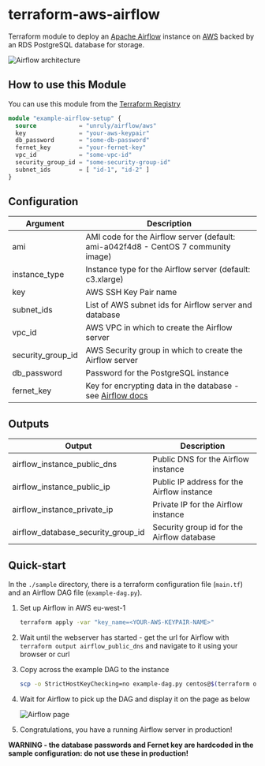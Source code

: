 # terraform-aws-airflow

Terraform module to deploy an [Apache Airflow](https://airflow.apache.org/) instance on [AWS](https://aws.amazon.com/) backed by an RDS PostgreSQL database for storage.

![Airflow architecture](https://github.com/unruly/terraform-aws-airflow/blob/master/_docs/architecture.png?raw=true)

## How to use this Module

You can use this module from the [Terraform Registry](https://registry.terraform.io/modules/unruly/airflow/aws/)

```terraform
module "example-airflow-setup" {
  source            = "unruly/airflow/aws"
  key               = "your-aws-keypair"
  db_password       = "some-db-password"
  fernet_key        = "your-fernet-key"
  vpc_id            = "some-vpc-id"
  security_group_id = "some-security-group-id"
  subnet_ids        = [ "id-1", "id-2" ]
}
```

## Configuration

Argument | Description
--- | ---
ami | AMI code for the Airflow server (default: ami-a042f4d8 - CentOS 7 community image)
instance_type | Instance type for the Airflow server (default: c3.xlarge)
key | AWS SSH Key Pair name
subnet_ids | List of AWS subnet ids for Airflow server and database
vpc_id | AWS VPC in which to create the Airflow server
security_group_id | AWS Security group in which to create the Airflow server
db_password | Password for the PostgreSQL instance
fernet_key | Key for encrypting data in the database - see [Airflow docs](https://airflow.apache.org/configuration.html?highlight=fernet#connections)

## Outputs

Output | Description
--- | ---
airflow_instance_public_dns | Public DNS for the Airflow instance
airflow_instance_public_ip | Public IP address for the Airflow instance
airflow_instance_private_ip | Private IP for the Airflow instance
airflow_database_security_group_id | Security group id for the Airflow database


## Quick-start

In the `./sample` directory, there is a terraform configuration file (`main.tf`) and an Airflow DAG file (`example-dag.py`).

1. Set up Airflow in AWS eu-west-1
    ```bash
    terraform apply -var "key_name=<YOUR-AWS-KEYPAIR-NAME>"
    ```
2. Wait until the webserver has started - get the url for Airflow with `terraform output airflow_public_dns` and navigate to it using your browser or curl

3. Copy across the example DAG to the instance
    ```bash
    scp -o StrictHostKeyChecking=no example-dag.py centos@$(terraform output airflow_public_dns):/home/centos/airflow/dags
    ```
4. Wait for Airflow to pick up the DAG and display it on the page as below 

    ![Airflow page](https://github.com/unruly/terraform-aws-airflow/blob/master/_docs/airflow-page.png?raw=true)

5. Congratulations, you have a running Airflow server in production!

**WARNING - the database passwords and Fernet key are hardcoded in the sample configuration: do not use these in production!**